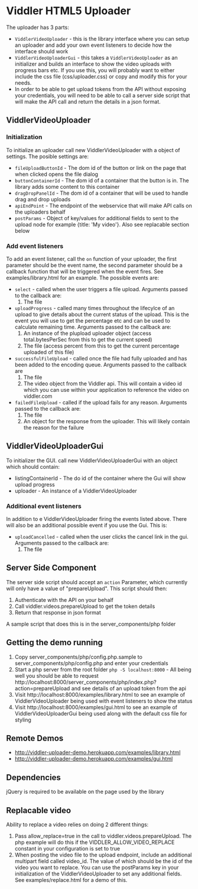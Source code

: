 Viddler HTML5 Uploader
======================

The uploader has 3 parts:
* `ViddlerVideoUploader` - this is the library interface where you can setup an uploader and add your own event listeners to decide how the interface should work
* `ViddlerVideoUploaderGui` - this takes a `ViddlerVideoUploader` as an initializer and builds an interface to show the video uploads with progress bars etc. If you use this, you will probably want to either include the css file (css/uploader.css) or copy and modify this for your needs.
* In order to be able to get upload tokens from the API without exposing your credentials, you will need to be able to call a server side script that will make the API call and return the details in a json format.

ViddlerVideoUploader
--------------------
### Initialization
To initialize an uploader call new ViddlerVideoUploader with a object of settings. The posible settings are:
  * `fileUploadButtonId` - The dom id of the button or link on the page that when clicked opens the file dialog
  * `buttonContainerId`  - The dom id of a container that the button is in. The library adds some content to this container
  * `dragDropPanelId` - The dom id of a container that will be used to handle drag and drop uploads
  * `apiEndPoint` - The endpoint of the webservice that will make API calls on the uploaders behalf
  * `postParams` - Object of key/values for additional fields to sent to the upload node for example {title: 'My video'}. Also see replacable section below

### Add event listeners
To add an event listener, call the `on` function of your uploader, the first parameter should be the event name, the second parameter should be a callback function that will be triggered when the event fires. See examples/library.html for an example. The possible events are:
* `select` - called when the user triggers a file upload. Arguments passed to the callback are:
  1. The file
* `uploadProgress` - called many times throughout the lifecylce of an upload to give details about the current status of the upload. This is the event you will use to get the percentage etc and can be used to calculate remaining time. Arguments passed to the callback are:
  1. An instance of the plupload uploader object (access total.bytesPerSec from this to get the current speed)
  2. The file (access percent from this to get the current percentage uploaded of this file)
* `successfulFileUpload` - called once the file had fully uploaded and has been added to the encoding queue. Arguments passed to the callback are
  1. The file
  2. The video object from the Viddler api. This will contain a video id which you can use within your application to reference the video on viddler.com
* `failedFileUpload` - called if the upload fails for any reason. Arguments passed to the callback are:
  1. The file
  2. An object for the response from the uploader. This will likely contain the reason for the failure


ViddlerVideoUploaderGui
-----------------------
To initializer the GUI. call new ViddlerVideoUploaderGui with an object which should contain:
* listingContainerId - The do id of the container where the Gui will show upload progress
* uploader - An instance of a ViddlerVideoUploader

### Additional event listeners
In addition to e ViddlerVideoUploader firing the events listed above. There will also be an additional possible event if you use the Gui. This is:
* `uploadCancelled` - called when the user clicks the cancel link in the gui. Arguments passed to the callback are:
  1. The file


Server Side Component
---------------------
The server side script should accept an `action` Parameter, which currently will only have a value of "prepareUpload". This script should then:

1. Authenticate with the API on your behalf
2. Call viddler.videos.prepareUpload to get the token details
3. Return that response in json format

A sample script that does this is in the server_components/php folder

Getting the demo running
------------------------
1. Copy server_components/php/config.php.sample to server_components/php/config.php and enter your credentials
2. Start a php server from the root folder `php -S localhost:8000` - All being well you should be able to request http://localhost:8000/server_components/php/index.php?action=prepareUpload and see details of an upload token from the api
3. Visit http://localhost:8000/examples/library.html to see an example of ViddlerVideoUploader being used with event listeners to show the status
4. Visit http://localhost:8000/examples/gui.html to see an example of ViddlerVideoUploaderGui being used along with the default css file for styling

Remote Demos
------------

* http://viddler-uploader-demo.herokuapp.com/examples/library.html
* http://viddler-uploader-demo.herokuapp.com/examples/gui.html

Dependencies
------------
jQuery is required to be available on the page used by the library

Replacable video
----------------
Ability to replace a video relies on doing 2 different things:

1. Pass allow_replace=true in the call to viddler.videos.prepareUpload. The php example will do this if the VIDDLER_ALLOW_VIDEO_REPLACE constant in your configuration is set to true
2. When posting the video file to the upload endpoint, include an additional multipart field called video_id. The value of which should be the id of the video you want to replace. You can use the postParams key in your initialization of the ViddlerVideoUploader to set any additional fields. See examples/replace.html for a demo of this.
